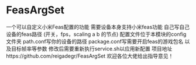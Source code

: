 # FeasArgSet
一个可以自定义小米Feas配置的功能
需要设备本身支持小米feas功能
自己写自己设备的feas路径
(开关，fps，scaling a b 的节点)
配置文件位于本模块的config文件夹
path.conf写你的设备的路径
package.conf写需要开启feas的游戏包名
以及目标帧率等参数
修改后需要重新执行service.sh以应用新配置
项目地址https://github.com/reigadegr/FeasArgSet
欢迎各位大佬给出指导意见！
